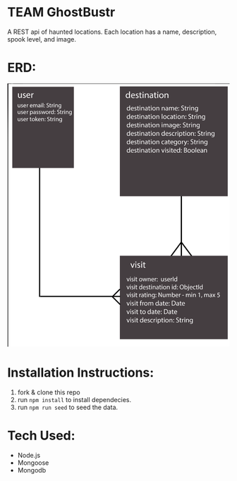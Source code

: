 # TEAM GhostBustr

A REST api of haunted locations. Each location has a name, description, spook level, and image.

# ERD:
![layout](./public/ERD.png)

# Installation Instructions:
1. fork & clone this repo
2. run `npm install` to install dependecies.
3. run `npm run seed` to seed the data.

# Tech Used:
- Node.js
- Mongoose
- Mongodb
